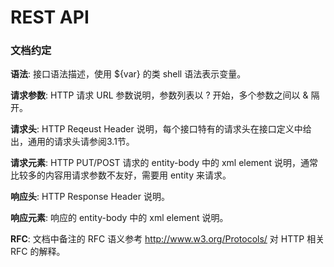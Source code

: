 # REST API

### **文档约定**

**语法**:	接口语法描述，使用 ${var} 的类 shell 语法表示变量。

**请求参数**:	HTTP 请求 URL 参数说明，参数列表以 ? 开始，多个参数之间以 & 隔开。

**请求头**:	HTTP Reqeust Header 说明，每个接口特有的请求头在接口定义中给出，通用的请求头请参阅3.1节。

**请求元素**:	HTTP PUT/POST 请求的 entity-body 中的 xml element 说明，通常比较多的内容用请求参数不友好，需要用 entity 来请求。

**响应头**:	HTTP Response Header 说明。

**响应元素**:	响应的 entity-body 中的 xml element 说明。

**RFC**:	文档中备注的 RFC 语义参考 http://www.w3.org/Protocols/ 对 HTTP 相关 RFC 的解释。


